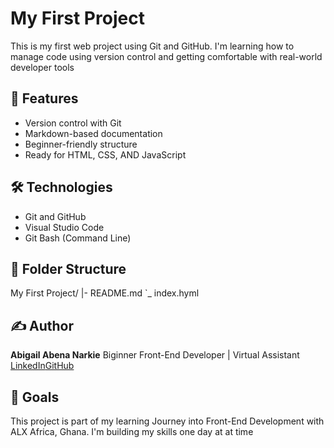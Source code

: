 # My First Project
This is my first web project using Git and GitHub. I'm learning how to manage code using version control and getting comfortable with real-world developer tools
## 🚀 Features
- Version control with Git
- Markdown-based documentation
- Beginner-friendly structure
- Ready for HTML, CSS, AND JavaScript
## 🛠️ Technologies 
- Git and GitHub 
- Visual Studio Code
- Git Bash (Command Line)
## 📁 Folder Structure
My First Project/
|- README.md
`_ index.hyml
 ## ✍️ Author
 **Abigail Abena Narkie**
 Biginner Front-End Developer | Virtual Assistant
 [LinkedIn](https://www.linkedin.com/in/abigail-abena)[GitHub](
 https://github.com/AbigailAbenaNarkie/Abigail_Abena_Narkie
 )
 ## 🎯 Goals
 This project is part of my learning Journey into Front-End Development with ALX Africa, Ghana. I'm building my skills one day at at time
 